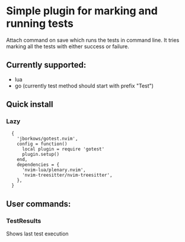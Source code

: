 # Simple plugin for marking and running tests
Attach command on save which runs the tests in command line. It tries marking all the tests with either success or failure.

## Currently supported:
- lua
- go (currently test method should start with prefix "Test")

## Quick install
### Lazy
``` 
  {
    'jborkows/gotest.nvim',
    config = function()
      local plugin = require 'gotest'
      plugin.setup()
    end,
    dependencies = {
      'nvim-lua/plenary.nvim',
      'nvim-treesitter/nvim-treesitter',
    },
  }
```


## User commands:
### TestResults
Shows last test execution




